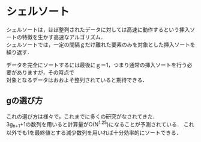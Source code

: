 # シェルソート

シェルソートは，ほぼ整列されたデータに対しては高速に動作するという挿入ソートの特徴を生かす高速なアルゴリズム．  
シェルソートでは，一定の間隔ｇだけ離れた要素のみを対象とした挿入ソートを繰り返す．  

データを完全にソートするには最後にｇ＝1，つまり通常の挿入ソートを行う必要がありますが，その時点で  
対象となるデータはおおよそ整列されていると期待できる．　　

## gの選び方

これの選び方は様々で，これまでに多くの研究がなされてきた.  
3g<sub>n+1</sub>+1の数列を用いると計算量がO(N<sup>1.25</sup>)になることが予測されている． 
これ以外でも1を最終値とする減少数列を用いれば十分効率的にソートできる．